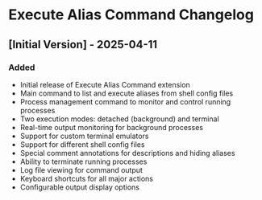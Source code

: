# Execute Alias Command Changelog

## [Initial Version] - 2025-04-11

### Added

- Initial release of Execute Alias Command extension
- Main command to list and execute aliases from shell config files
- Process management command to monitor and control running processes
- Two execution modes: detached (background) and terminal
- Real-time output monitoring for background processes
- Support for custom terminal emulators
- Support for different shell config files
- Special comment annotations for descriptions and hiding aliases
- Ability to terminate running processes
- Log file viewing for command output
- Keyboard shortcuts for all major actions
- Configurable output display options
